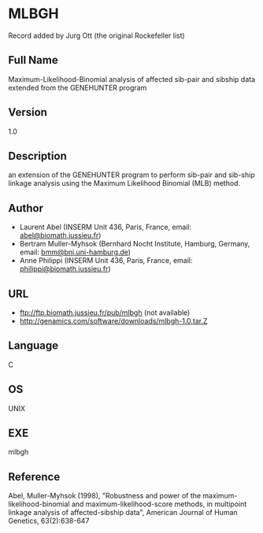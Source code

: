 # MLBGH
Record added by Jurg Ott (the original Rockefeller list)

## Full Name
Maximum-Likelihood-Binomial analysis of affected sib-pair and sibship data extended from the GENEHUNTER program

## Version
1.0

## Description
an extension of the GENEHUNTER program to perform sib-pair and sib-ship linkage analysis using the Maximum Likelihood Binomial (MLB) method.

## Author
* Laurent Abel (INSERM Unit 436, Paris, France, email: abel@biomath.jussieu.fr)
* Bertram Muller-Myhsok (Bernhard Nocht Institute, Hamburg, Germany, email: bmm@bni.uni-hamburg.de)
* Anne Philippi (INSERM Unit 436, Paris, France, email: philippi@biomath.jussieu.fr)

## URL
* ftp://ftp.biomath.jussieu.fr/pub/mlbgh (not available)
* http://genamics.com/software/downloads/mlbgh-1.0.tar.Z

## Language
C

## OS
UNIX

## EXE
mlbgh

## Reference
Abel, Muller-Myhsok (1998), "Robustness and power of the maximum-likelihood-binomial and maximum-likelihood-score methods, in multipoint linkage analysis of affected-sibship data", American Journal of Human Genetics, 63(2):638-647